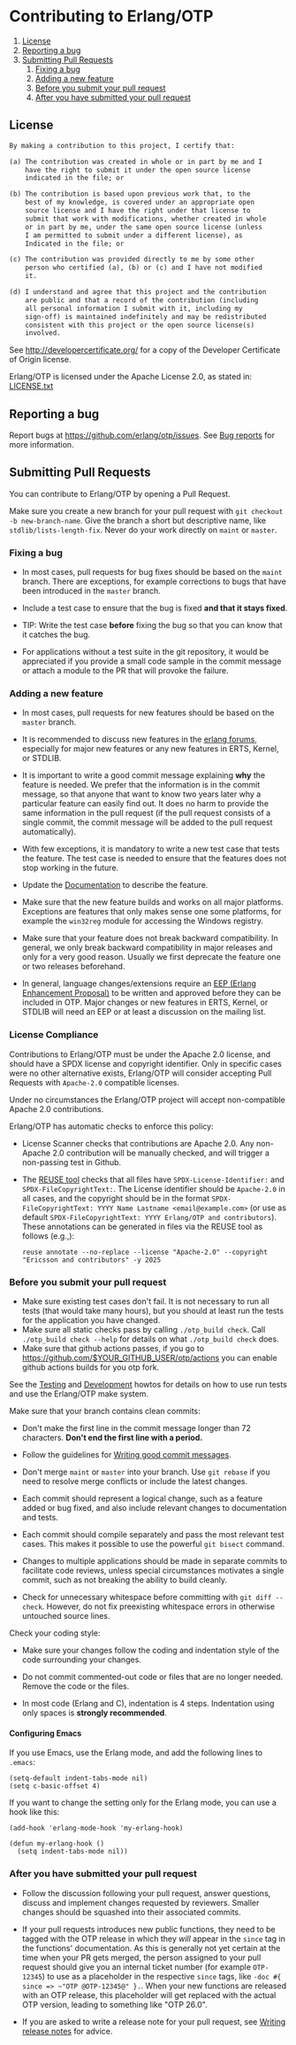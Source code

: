 <!--
%CopyrightBegin%

SPDX-License-Identifier: Apache-2.0

Copyright Ericsson AB 2016-2025. All Rights Reserved.

Licensed under the Apache License, Version 2.0 (the "License");
you may not use this file except in compliance with the License.
You may obtain a copy of the License at

    http://www.apache.org/licenses/LICENSE-2.0

Unless required by applicable law or agreed to in writing, software
distributed under the License is distributed on an "AS IS" BASIS,
WITHOUT WARRANTIES OR CONDITIONS OF ANY KIND, either express or implied.
See the License for the specific language governing permissions and
limitations under the License.

%CopyrightEnd%
-->

# Contributing to Erlang/OTP

1. [License](#license)
2. [Reporting a bug](#reporting-a-bug)
3. [Submitting Pull Requests](#submitting-pull-requests)
    1. [Fixing a bug](#fixing-a-bug)
    2. [Adding a new feature](#adding-a-new-feature)
    3. [Before you submit your pull request](#before-you-submit-your-pull-request)
    4. [After you have submitted your pull request](#after-you-have-submitted-your-pull-request)

## License

```txt
By making a contribution to this project, I certify that:

(a) The contribution was created in whole or in part by me and I
    have the right to submit it under the open source license
    indicated in the file; or

(b) The contribution is based upon previous work that, to the 
    best of my knowledge, is covered under an appropriate open 
    source license and I have the right under that license to   
    submit that work with modifications, whether created in whole
    or in part by me, under the same open source license (unless
    I am permitted to submit under a different license), as 
    Indicated in the file; or

(c) The contribution was provided directly to me by some other
    person who certified (a), (b) or (c) and I have not modified
    it.

(d) I understand and agree that this project and the contribution
    are public and that a record of the contribution (including 
    all personal information I submit with it, including my
    sign-off) is maintained indefinitely and may be redistributed
    consistent with this project or the open source license(s)
    involved.
```

See http://developercertificate.org/ for a copy of the Developer Certificate of Origin license.

Erlang/OTP is licensed under the Apache License 2.0, as stated in: [LICENSE.txt](LICENSE.txt)

## Reporting a bug

Report bugs at https://github.com/erlang/otp/issues.
See [Bug reports](https://github.com/erlang/otp/wiki/Bug-reports) for more information.

## Submitting Pull Requests

You can contribute to Erlang/OTP by opening a Pull Request.

Make sure you create a new branch for your pull request with `git checkout -b new-branch-name`.
Give the branch a short but descriptive name, like `stdlib/lists-length-fix`.
Never do your work directly on `maint` or `master`.

### Fixing a bug

* In most cases, pull requests for bug fixes should be based on the `maint` branch.
There are exceptions, for example corrections to bugs that have been introduced in the `master` branch.

* Include a test case to ensure that the bug is fixed **and that it stays fixed**.

* TIP: Write the test case **before** fixing the bug so that you can know that it catches the bug.

* For applications without a test suite in the git repository, it would be appreciated if you provide a
small code sample in the commit message or attach a module to the PR that will provoke the failure.

### Adding a new feature

* In most cases, pull requests for new features should be based on the `master` branch.

* It is recommended to discuss new features in the [erlang forums](https://erlangforums.com),
especially for major new features or any new features in ERTS, Kernel, or STDLIB.

* It is important to write a good commit message explaining **why** the feature is needed.
We prefer that the information is in the commit message, so that anyone that want to know 
two years later why a particular feature can easily find out. It does no harm to provide
the same information in the pull request (if the pull request consists of a single commit,
the commit message will be added to the pull request automatically).

* With few exceptions, it is mandatory to write a new test case that tests the feature.
The test case is needed to ensure that the features does not stop working in the future.

* Update the [Documentation](https://github.com/erlang/otp/wiki/Documentation) to describe the feature.

* Make sure that the new feature builds and works on all major platforms. Exceptions are features
that only makes sense one some platforms, for example the `win32reg` module for accessing the Windows registry.

* Make sure that your feature does not break backward compatibility. In general, we only break backward
compatibility in major releases and only for a very good reason. Usually we first deprecate the
feature one or two releases beforehand.

* In general, language changes/extensions require an
[EEP (Erlang Enhancement Proposal)](https://github.com/erlang/eep) to be written and approved before they 
can be included in OTP. Major changes or new features in ERTS, Kernel, or STDLIB will need an EEP or at least
a discussion on the mailing list.

### License Compliance

Contributions to Erlang/OTP must be under the Apache 2.0 license, and should
have a SPDX license and copyright identifier. Only in specific cases were no
other alternative exists, Erlang/OTP will consider accepting Pull Requests with
`Apache-2.0` compatible licenses.

Under no circumstances the Erlang/OTP project will accept non-compatible Apache 2.0 contributions.

Erlang/OTP has automatic checks to enforce this policy:
- License Scanner checks that contributions are Apache 2.0. Any non-Apache 2.0
  contribution will be manually checked, and will trigger a non-passing test in
  Github.


- The [REUSE tool](https://reuse.software/) checks that all files have `SPDX-License-Identifier:` and
  `SPDX-FileCopyrightText:`. The License identifier should be `Apache-2.0` in
  all cases, and the copyright should be in the format
  `SPDX-FileCopyrightText: YYYY Name Lastname <email@example.com>` (or use as
  default `SPDX-FileCopyrightText: YYYY Erlang/OTP and contributors`). These annotations 
  can be generated in files via the REUSE tool as follows (e.g.,):
  ```
  reuse annotate --no-replace --license "Apache-2.0" --copyright "Ericsson and contributors" -y 2025
  ```

### Before you submit your pull request

* Make sure existing test cases don't fail. It is not necessary to run all tests
(that would take many hours), but you should at least run the tests for the
application you have changed.
* Make sure all static checks pass by calling `./otp_build check`. Call `./otp_build check --help` for details on what `./otp_build check` does.
* Make sure that github actions passes, if you go to https://github.com/$YOUR_GITHUB_USER/otp/actions you can enable github actions builds for you otp fork.

See the [Testing](https://github.com/erlang/otp/blob/master/HOWTO/TESTING.md) and
[Development](https://github.com/erlang/otp/blob/master/HOWTO/DEVELOPMENT.md) howtos
for details on how to use run tests and use the Erlang/OTP make system.

Make sure that your branch contains clean commits:

* Don't make the first line in the commit message longer than 72 characters.
**Don't end the first line with a period.**

* Follow the guidelines for [Writing good commit messages](https://github.com/erlang/otp/wiki/Writing-good-commit-messages).

* Don't merge `maint` or `master` into your branch. Use `git rebase` if you need to resolve merge
conflicts or include the latest changes.

* Each commit should represent a logical change, such as a feature added or bug fixed, and also include relevant changes to documentation and tests.

* Each commit should compile separately and pass the most relevant test cases. This makes it possible to use the powerful `git bisect` command.

* Changes to multiple applications should be made in separate commits to facilitate code reviews, unless special circumstances motivates a single commit, such as not breaking the ability to build cleanly.

* Check for unnecessary whitespace before committing with `git diff --check`.
However, do not fix preexisting whitespace errors in otherwise untouched source lines.

Check your coding style:

* Make sure your changes follow the coding and indentation style of the code surrounding your changes.

* Do not commit commented-out code or files that are no longer needed. Remove the code or the files.

* In most code (Erlang and C), indentation is 4 steps. Indentation using only spaces is **strongly recommended**.

#### Configuring Emacs

If you use Emacs, use the Erlang mode, and add the following lines to `.emacs`:

    (setq-default indent-tabs-mode nil)
    (setq c-basic-offset 4)

If you want to change the setting only for the Erlang mode, you can use a hook like this:

```
(add-hook 'erlang-mode-hook 'my-erlang-hook)

(defun my-erlang-hook ()
  (setq indent-tabs-mode nil))
```

### After you have submitted your pull request

* Follow the discussion following your pull request, answer questions, discuss and implement
changes requested by reviewers. Smaller changes should be squashed into their associated commits.

* If your pull requests introduces new public functions, they need to be tagged with the
OTP release in which they _will_ appear in the `since` tag in the functions' documentation.
As this is generally not yet certain at the time when your PR gets merged, the person assigned
to your pull request should give you an internal ticket number (for example `OTP-12345`) to use
as a placeholder in the respective `since` tags, like `-doc #{ since => ~"OTP @OTP-12345@" }.`.
When your new functions are released with an OTP release, this placeholder will get replaced with
the actual OTP version, leading to something like "OTP 26.0".

* If you are asked to write a release note for your pull request, see
[Writing release notes](https://github.com/erlang/otp/blob/master/HOWTO/RELEASE-NOTES.md)
for advice.
